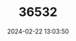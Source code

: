 ---
title: "36532"
category: "Chionanthus pubescens"
draft: false
date: 2024-02-22 13:03:50
languages:
  Spanish; Castilian: ["Arupo"]
---